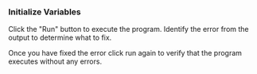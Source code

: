 ### Initialize Variables

Click the "Run" button to execute the program. Identify the error from the output to determine what to fix. 

Once you have fixed the error click run again to verify that the program executes without any errors.

